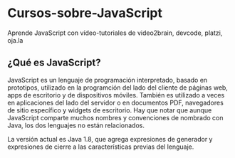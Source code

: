 # Cursos-sobre-JavaScript
Aprende JavaScript con vídeo-tutoriales de video2brain, devcode, platzi, oja.la


## ¿Qué es JavaScript?

JavaScript es un lenguaje de programación interpretado, basado en prototipos, utilizado en la programción del lado del cliente de páginas web, apps de escritorio y de dispositivos móviles. También es utilizado a veces en aplicaciones del lado del servidor o en documentos PDF, navegadores de sitio específico y widgets de escritorio. Hay que notar que aunque JavaScript comparte muchos nombres y convenciones de nombrado con Java, los dos lenguajes no están relacionados.

La versión actual es Java 1.8, que agrega expresiones de generador y expresiones de cierre a las características previas del lenguaje.

